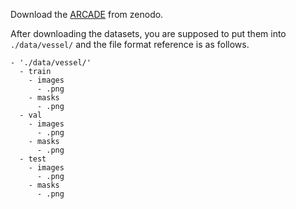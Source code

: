Download the [ARCADE](https://zenodo.org/records/10390295) from zenodo.

After downloading the datasets, you are supposed to put them into `./data/vessel/` and the file format reference is as follows.
```
- './data/vessel/'
  - train
    - images
      - .png
    - masks
      - .png
  - val
    - images
      - .png
    - masks
      - .png
  - test
    - images
      - .png
    - masks
      - .png
```